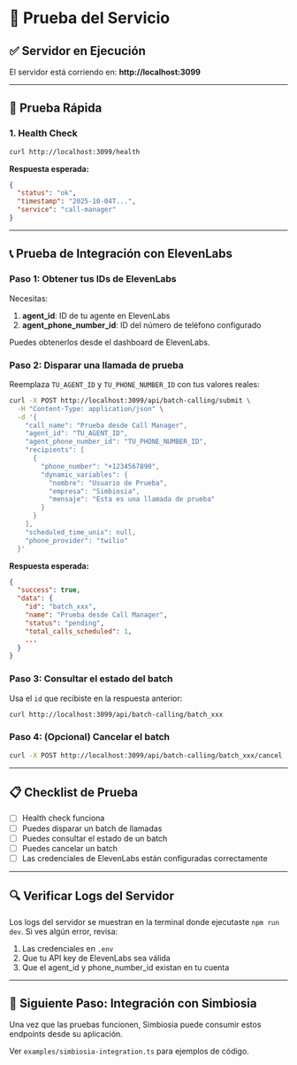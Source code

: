 # 🧪 Prueba del Servicio

## ✅ Servidor en Ejecución

El servidor está corriendo en: **http://localhost:3099**

---

## 🎯 Prueba Rápida

### 1. Health Check
```bash
curl http://localhost:3099/health
```

**Respuesta esperada:**
```json
{
  "status": "ok",
  "timestamp": "2025-10-04T...",
  "service": "call-manager"
}
```

---

## 📞 Prueba de Integración con ElevenLabs

### Paso 1: Obtener tus IDs de ElevenLabs

Necesitas:
1. **agent_id**: ID de tu agente en ElevenLabs
2. **agent_phone_number_id**: ID del número de teléfono configurado

Puedes obtenerlos desde el dashboard de ElevenLabs.

### Paso 2: Disparar una llamada de prueba

Reemplaza `TU_AGENT_ID` y `TU_PHONE_NUMBER_ID` con tus valores reales:

```bash
curl -X POST http://localhost:3099/api/batch-calling/submit \
  -H "Content-Type: application/json" \
  -d '{
    "call_name": "Prueba desde Call Manager",
    "agent_id": "TU_AGENT_ID",
    "agent_phone_number_id": "TU_PHONE_NUMBER_ID",
    "recipients": [
      {
        "phone_number": "+1234567890",
        "dynamic_variables": {
          "nombre": "Usuario de Prueba",
          "empresa": "Simbiosia",
          "mensaje": "Esta es una llamada de prueba"
        }
      }
    ],
    "scheduled_time_unix": null,
    "phone_provider": "twilio"
  }'
```

**Respuesta esperada:**
```json
{
  "success": true,
  "data": {
    "id": "batch_xxx",
    "name": "Prueba desde Call Manager",
    "status": "pending",
    "total_calls_scheduled": 1,
    ...
  }
}
```

### Paso 3: Consultar el estado del batch

Usa el `id` que recibiste en la respuesta anterior:

```bash
curl http://localhost:3099/api/batch-calling/batch_xxx
```

### Paso 4: (Opcional) Cancelar el batch

```bash
curl -X POST http://localhost:3099/api/batch-calling/batch_xxx/cancel
```

---

## 📋 Checklist de Prueba

- [ ] Health check funciona
- [ ] Puedes disparar un batch de llamadas
- [ ] Puedes consultar el estado de un batch
- [ ] Puedes cancelar un batch
- [ ] Las credenciales de ElevenLabs están configuradas correctamente

---

## 🔍 Verificar Logs del Servidor

Los logs del servidor se muestran en la terminal donde ejecutaste `npm run dev`. Si ves algún error, revisa:

1. Las credenciales en `.env`
2. Que tu API key de ElevenLabs sea válida
3. Que el agent_id y phone_number_id existan en tu cuenta

---

## 🚀 Siguiente Paso: Integración con Simbiosia

Una vez que las pruebas funcionen, Simbiosia puede consumir estos endpoints desde su aplicación.

Ver `examples/simbiosia-integration.ts` para ejemplos de código.

